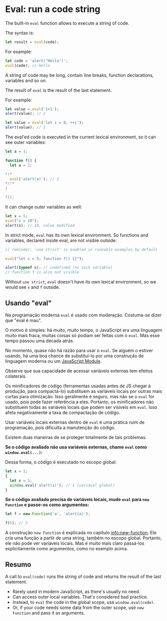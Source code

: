 # Eval: run a code string

The built-in `eval` function allows to execute a string of code.

The syntax is:

```js
let result = eval(code);
```

For example:

```js run
let code = 'alert("Hello")';
eval(code); // Hello
```

A string of code may be long, contain line breaks, function declarations, variables and so on.

The result of `eval` is the result of the last statement.

For example:
```js run
let value = eval('1+1');
alert(value); // 2
```

```js run
let value = eval('let i = 0; ++i');
alert(value); // 1
```

The eval'ed code is executed in the current lexical environment, so it can see outer variables:

```js run no-beautify
let a = 1;

function f() {
  let a = 2;

*!*
  eval('alert(a)'); // 2
*/!*
}

f();
```

It can change outer variables as well:

```js untrusted refresh run
let x = 5;
eval("x = 10");
alert(x); // 10, value modified
```

In strict mode, `eval` has its own lexical environment. So functions and variables, declared inside eval, are not visible outside:

```js untrusted refresh run
// reminder: 'use strict' is enabled in runnable examples by default

eval("let x = 5; function f() {}");

alert(typeof x); // undefined (no such variable)
// function f is also not visible
```

Without `use strict`, `eval` doesn't have its own lexical environment, so we would see `x` and `f` outside.

## Usando "eval"

Na programação moderna `eval` é usado com moderação. Costuma-se dizer que "eval é mau".

O motivo é simples: há muito, muito tempo, o JavaScript era uma linguagem muito mais fraca, muitas coisas só podiam ser feitas com o `eval`. Mas esse tempo passou uma década atrás.

No momento, quase não há razão para usar o `eval`. Se alguém o estiver usando, há uma boa chance de substituí-lo por uma construção de linguagem moderna ou um [JavaScript Module](info:modules).

Observe que sua capacidade de acessar variáveis externas tem efeitos colaterais.

Os minificadores de código (ferramentas usadas antes de JS chegar à produção, para compactá-lo) substituem as variáveis locais por outras mais curtas para otimização. Isso geralmente é seguro, mas não se o `eval` for usado, pois pode fazer referência a eles. Portanto, os minificadores não substituem todas as variáveis locais que podem ser visíveis em `eval`. Isso afeta negativamente a taxa de compactação de código.

Usar variáveis locais externas dentro de `eval` é uma prática ruim de programação, pois dificulta a manutenção do código.

Existem duas maneiras de se proteger totalmente de tais problemas.

**Se o código avaliado não usa variáveis externas, chame `eval` como `window.eval(...)`:**

Dessa forma, o código é executado no escopo global:

```js untrusted refresh run
let x = 1;
{
  let x = 5;
  window.eval('alert(x)'); // 1 (variável global)
}
```

**Se o código avaliado precisa de variáveis locais, mude `eval` para `new Function` e passe-os como argumentos:**

```js run
let f = new Function('a', 'alert(a)');

f(5); // 5
```

A construção `new Function` é explicada no capítulo <info:new-function>. Ele cria uma função a partir de uma string, também no escopo global. Portanto, ele não pode ver variáveis locais. Mas é muito mais claro passá-los explicitamente como argumentos, como no exemplo acima.

## Resumo

A call to `eval(code)` runs the string of code and returns the result of the last statement.
- Rarely used in modern JavaScript, as there's usually no need.
- Can access outer local variables. That's considered bad practice.
- Instead, to `eval` the code in the global scope, use `window.eval(code)`.
- Or, if your code needs some data from the outer scope, use `new Function` and pass it as arguments.
